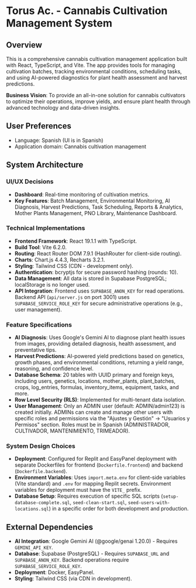 # Torus Ac. - Cannabis Cultivation Management System

## Overview
This is a comprehensive cannabis cultivation management application built with React, TypeScript, and Vite. The app provides tools for managing cultivation batches, tracking environmental conditions, scheduling tasks, and using AI-powered diagnostics for plant health assessment and harvest predictions.

**Business Vision**: To provide an all-in-one solution for cannabis cultivators to optimize their operations, improve yields, and ensure plant health through advanced technology and data-driven insights.

## User Preferences
- Language: Spanish (UI is in Spanish)
- Application domain: Cannabis cultivation management

## System Architecture

### UI/UX Decisions
- **Dashboard**: Real-time monitoring of cultivation metrics.
- **Key Features**: Batch Management, Environmental Monitoring, AI Diagnosis, Harvest Predictions, Task Scheduling, Reports & Analytics, Mother Plants Management, PNO Library, Maintenance Dashboard.

### Technical Implementations
- **Frontend Framework**: React 19.1.1 with TypeScript.
- **Build Tool**: Vite 6.2.0.
- **Routing**: React Router DOM 7.9.1 (HashRouter for client-side routing).
- **Charts**: Chart.js 4.4.3, Recharts 3.2.1.
- **Styling**: Tailwind CSS (CDN - development only).
- **Authentication**: bcryptjs for secure password hashing (rounds: 10).
- **Data Management**: All data is stored in Supabase PostgreSQL; localStorage is no longer used.
- **API Integration**: Frontend uses `SUPABASE_ANON_KEY` for read operations. Backend API (`api/server.js` on port 3001) uses `SUPABASE_SERVICE_ROLE_KEY` for secure administrative operations (e.g., user management).

### Feature Specifications
- **AI Diagnosis**: Uses Google's Gemini AI to diagnose plant health issues from images, providing detailed diagnosis, health assessment, and preventative tips.
- **Harvest Predictions**: AI-powered yield predictions based on genetics, growth phases, and environmental conditions, returning a yield range, reasoning, and confidence level.
- **Database Schema**: 20 tables with UUID primary and foreign keys, including users, genetics, locations, mother_plants, plant_batches, crops, log_entries, formulas, inventory_items, equipment, tasks, and more.
- **Row Level Security (RLS)**: Implemented for multi-tenant data isolation.
- **User Management**: Only an ADMIN user (default: ADMIN/admin123) is created initially. ADMINs can create and manage other users with specific roles and permissions via the "Ajustes y Gestión" -> "Usuarios y Permisos" section. Roles must be in Spanish (ADMINISTRADOR, CULTIVADOR, MANTENIMIENTO, TRIMEADOR).

### System Design Choices
- **Deployment**: Configured for Replit and EasyPanel deployment with separate Dockerfiles for frontend (`Dockerfile.frontend`) and backend (`Dockerfile.backend`).
- **Environment Variables**: Uses `import.meta.env` for client-side variables (Vite standard) and `.env` for mapping Replit secrets. Environment variables for deployment must have the `VITE_` prefix.
- **Database Setup**: Requires execution of specific SQL scripts (`setup-database-complete.sql`, `seed-clean-start.sql`, `seed-users-with-locations.sql`) in a specific order for both development and production.

## External Dependencies
- **AI Integration**: Google Gemini AI (@google/genai 1.20.0) - Requires `GEMINI_API_KEY`.
- **Database**: Supabase (PostgreSQL) - Requires `SUPABASE_URL` and `SUPABASE_ANON_KEY`. Backend operations require `SUPABASE_SERVICE_ROLE_KEY`.
- **Deployment**: Docker, EasyPanel.
- **Styling**: Tailwind CSS (via CDN in development).